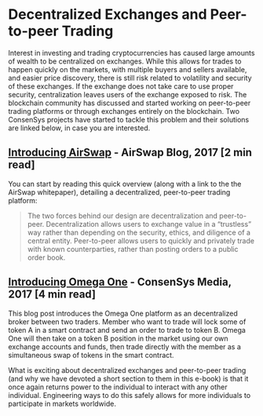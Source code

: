 # Decentralized Exchanges and Peer-to-peer Trading

Interest in investing and trading cryptocurrencies has caused large amounts of wealth to be centralized on exchanges. While this allows for trades to happen quickly on the markets, with multiple buyers and sellers available, and easier price discovery, there is still risk related to volatility and security of these exchanges. If the exchange does not take care to use proper security, centralization leaves users of the exchange exposed to risk. The blockchain community has discussed and started working on peer-to-peer trading platforms or through exchanges entirely on the blockchain. Two ConsenSys projects have started to tackle this problem and their solutions are linked below, in case you are interested.

## [**Introducing AirSwap**](https://media.consensys.net/introducing-swap-a-protocol-for-decentralized-peer-to-peer-trading-on-the-ethereum-blockchain-d4058f3179cf) - AirSwap Blog, 2017 \[2 min read\]

You can start by reading this quick overview \(along with a link to the the AirSwap whitepaper\), detailing a decentralized, peer-to-peer trading platform:

> The two forces behind our design are decentralization and peer-to-peer. Decentralization allows users to exchange value in a “trustless” way rather than depending on the security, ethics, and diligence of a central entity. Peer-to-peer allows users to quickly and privately trade with known counterparties, rather than posting orders to a public order book.

## [**Introducing Omega One**](https://media.consensys.net/introducing-omega-one-a-cheaper-and-safer-way-to-trade-cryptocurrencies-and-tokens-b59b9ccf29c4) - ConsenSys Media, 2017 \[4 min read\]

This blog post introduces the Omega One platform as an decentralized broker between two traders. Member who want to trade will lock some of token A in a smart contract and send an order to trade to token B. Omega One will then take on a token B position in the market using our own exchange accounts and funds, then trade directly with the member as a simultaneous swap of tokens in the smart contract.

What is exciting about decentralized exchanges and peer-to-peer trading \(and why we have devoted a short section to them in this e-book\) is that it once again returns power to the individual to interact with any other individual. Engineering ways to do this safely allows for more individuals to participate in markets worldwide.

